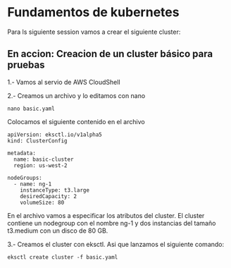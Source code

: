 # Fundamentos de kubernetes

Para ls siguiente session vamos a crear el siguiente cluster:

## En accion: Creacion de un cluster básico para pruebas

1.- Vamos al servio de AWS CloudShell

2.- Creamos un archivo y lo editamos con nano

```
nano basic.yaml
```

Colocamos el siguiente contenido en el archivo

```
apiVersion: eksctl.io/v1alpha5
kind: ClusterConfig

metadata:
  name: basic-cluster
  region: us-west-2

nodeGroups:
  - name: ng-1
    instanceType: t3.large
    desiredCapacity: 2
    volumeSize: 80
```

En el archivo vamos a especificar los atributos del cluster. El cluster contiene un nodegroup con el nombre ng-1 y dos instancias del tamaño t3.medium con un disco de 80 GB.

3.- Creamos el cluster con eksctl. Asi que lanzamos el siguiente comando:

```
eksctl create cluster -f basic.yaml
```
